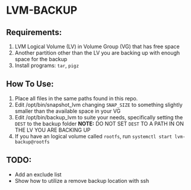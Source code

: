 # LVM-BACKUP

## Requirements:
1. LVM Logical Volume (LV) in Volume Group (VG) that has free space
2. Another partition other than the LV you are backing up with enough space for the backup
3. Install programs: `tar`, `pigz`

## How To Use:
1. Place all files in the same paths found in this repo.
2. Edit /opt/bin/snapshot_lvm changing `SNAP_SIZE` to something slightly smaller than the available space in your VG
3. Edit /opt/bin/backup_lvm to suite your needs, specifically setting the `DEST` to the backup folder
**NOTE:** DO NOT SET `DEST` TO A PATH IN ON THE LV YOU ARE BACKING UP
4. If you have an logical volume called `rootfs`, run `systemctl start lvm-backup@rootfs`

## TODO:
* Add an exclude list
* Show how to utilize a remove backup location with ssh
